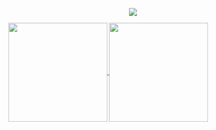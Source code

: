 <p align="center">
  <a href="https://skillicons.dev">
    <img src="https://skillicons.dev/icons?i=html,js,jquery,ts,css,sass,docker,kubernetes,figma,git,gitlab,linux,ubuntu,npm,phpstorm,react,nextjs,vite,webpack" />
  </a>
</p>


<a href="https://github.com/mamblijoe/github-readme-stats">
  <img height=200 align="center" src="https://github-readme-stats.vercel.app/api?username=mamblijoe&theme=dark&show_icons=true" />
</a>
<a href="https://github.com/mamblijoe/convoychat">
  <img height=200 align="center" src="https://github-readme-stats.vercel.app/api/top-langs?username=mamblijoe&layout=compact&langs_count=10&theme=dark&show_icons=true" />
</a>
